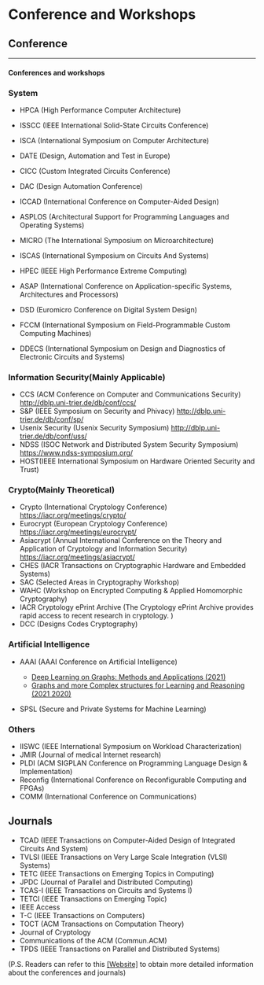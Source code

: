 # **Conference and Workshops**

## **Conference** 
---
#### **Conferences and workshops**

### **System**

- HPCA (High Performance Computer Architecture)

- ISSCC (IEEE International Solid-State Circuits Conference)

- ISCA (International Symposium on Computer Architecture)

- DATE (Design, Automation and Test in Europe)

- CICC (Custom Integrated Circuits Conference)

- DAC (Design Automation Conference)

- ICCAD (International Conference on Computer-Aided Design)

- ASPLOS (Architectural Support for Programming Languages and Operating Systems)

- MICRO (The International Symposium on Microarchitecture)

- ISCAS (International Symposium on Circuits And Systems)

- HPEC (IEEE High Performance Extreme Computing)

- ASAP (International Conference on Application-specific Systems, Architectures and Processors)

- DSD (Euromicro Conference on Digital System Design)

- FCCM (International Symposium on Field-Programmable Custom Computing Machines)

- DDECS (International Symposium on Design and Diagnostics of Electronic Circuits and Systems) 

  

### **Information Security(Mainly Applicable)**

- CCS (ACM Conference on Computer and Communications Security)  http://dblp.uni-trier.de/db/conf/ccs/
- S&P (IEEE Symposium on Security and Phivacy)  http://dblp.uni-trier.de/db/conf/sp/
- Usenix Security (Usenix Security Symposium)  http://dblp.uni-trier.de/db/conf/uss/
- NDSS (ISOC Network and Distributed System Security Symposium)  https://www.ndss-symposium.org/
- HOST(IEEE International Symposium on Hardware Oriented Security and Trust)



### **Crypto(Mainly Theoretical)**

- Crypto (International Cryptology Conference)  https://iacr.org/meetings/crypto/
- Eurocrypt (European Cryptology Conference) https://iacr.org/meetings/eurocrypt/
- Asiacrypt (Annual International Conference on the Theory and Application of Cryptology and Information Security)  https://iacr.org/meetings/asiacrypt/
- CHES (IACR Transactions on Cryptographic Hardware and Embedded Systems)
- SAC (Selected Areas in Cryptography Workshop)
- WAHC (Workshop on Encrypted Computing & Applied Homomorphic Cryptography)
- IACR Cryptology ePrint Archive (The Cryptology ePrint Archive provides rapid access to recent research in cryptology. )
- DCC (Designs Codes Cryptography)



### **Artificial Intelligence**

- AAAI (AAAI Conference on Artificial Intelligence)
  * [Deep Learning on Graphs: Methods and Applications (2021)](https://deep-learning-graphs.bitbucket.io/dlg-aaai21/)
  * [Graphs and more Complex structures for Learning and Reasoning (2021 2020)](https://sites.google.com/view/gclr2021/)
  
-  SPSL (Secure and Private Systems for Machine Learning)

### **Others**

- IISWC (IEEE International Symposium on Workload Characterization)
- JMIR (Journal of medical Internet research)
- PLDI (ACM SIGPLAN Conference on Programming Language Design & Implementation)
- Reconfig (International Conference on Reconfigurable Computing and FPGAs)
- COMM (International Conference on Communications)

## **Journals**


- TCAD (IEEE Transactions on Computer-Aided Design of Integrated Circuits And System)
- TVLSI (IEEE Transactions on Very Large Scale Integration (VLSI) Systems)
- TETC (IEEE Transactions on Emerging Topics in Computing)
- JPDC (Journal of Parallel and Distributed Computing)
- TCAS-I (IEEE Transactions on Circuits and Systems I)
- TETCI (IEEE Transactions on Emerging Topic)
- IEEE Access
- T-C (IEEE Transactions on Computers)
- TOCT (ACM Transactions on Computation Theory) 
- Journal of Cryptology
- Communications of the ACM (Commun.ACM)
- TPDS (IEEE Transactions on Parallel and Distributed Systems)

(P.S. Readers can refer to this [[Website]](https://ccf.atom.im/) to obtain more detailed information about the conferences and journals)

